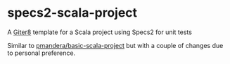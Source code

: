# specs2-scala-project

A [Giter8](http://www.foundweekends.org/giter8/) template for a Scala project using Specs2 for unit tests

Similar to [pmandera/basic-scala-project](https://github.com/pmandera/basic-scala-project.g8) but with a couple of changes due to personal preference.
